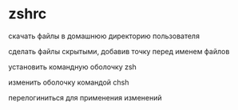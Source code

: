 # zshrc

скачать файлы в домашнюю директорию пользователя

сделать файлы скрытыми, добавив точку перед именем файлов

установить командную оболочку zsh

изменить оболочку командой chsh

перелогиниться для применения изменений
